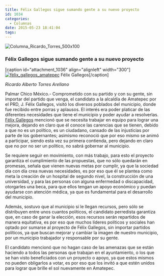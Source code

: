 ```yaml
---
title: Félix Gallegos sigue sumando gente a su nuevo proyecto
id: 1034
categories:
  - Columnas
date: 2015-05-23 18:41:04
tags:
---
```


![Columna_Ricardo_Torres_500x100](http://www.laredsemanario.com/wp-content/uploads/2015/04/Columna_Ricardo_Torres_500x100.png)

### Félix Gallegos sigue sumando gente a su nuevo proyecto

[caption id="attachment_1036" align="alignleft" width="300"][![félix_gallegos_amatepec](http://www.laredsemanario.com/wp-content/uploads/2015/05/columna_ricardo_alberto_2-300x169.jpg)](http://www.laredsemanario.com/wp-content/uploads/2015/05/columna_ricardo_alberto_2.jpg) Félix Gallegos[/caption]

_Ricardo Alberto Torres Arellano_

Palmar Chico México.- Comprometido con su partido y con su gente, sin importar del partido que venga, el candidato a la alcaldía de Amatepec por el PRD, J. Félix Gallegos, visitó los diversos poblados del municipio, donde fue recibido entre porras y aplausos. El interés era poder platicar de las diferentes necesidades que tiene el municipio y poder ayudar a resolverlas. [Félix Gallegos](https://www.facebook.com/profile.php?id=100009739112058) mencionó que se necesita trabajar en equipo para lograr una mejora, dejando en claro que él conoce las carencias que se tienen, debido a que no es un político, es un ciudadano, cansado de las injusticias por parte de los gobernantes; asimismo reconoció que por eso mismo se animó a participar, siendo esta vez su primera contienda, pero dejando en claro que no por no ser un político, no sabrá gobernar al municipio.

Se requiere seguir en movimiento, con más trabajo, para esto el proyecto garantiza el cumplimiento de las propuestas, que no sólo quedarán en promesas, señala que vienen nuevas metas por cumplir, ya que la sociedad día con día crea nuevas necesidades, es por eso que él se plantea como meta la creación de un hospital de segundo nivel, la construcción de una universidad, y para las personas con alguna enfermedad o discapacidad, otorgarles una beca, para que ellos tengan un apoyo económico y puedan ayudarse con atención médica, ya que es fundamental para el desarrollo del municipio.

Además, sostuvo que al municipio sí le llegan recursos, pero sólo se distribuyen entre unos cuantos políticos, el candidato perredista garantiza que, en caso de ganar la elección, esos recursos serán repartidos de manera equitativa, es por eso que muchos líderes políticos y sociales han optado por sumarse al proyecto de Félix Gallegos, sin importar partidos políticos, ya que buscan mejorar y cambiar la imagen de nuestro municipio, por un municipio trabajador y responsable por su gente.

El candidato mencionó que no hagan caso de las amenazas que se están haciendo a todos las personas que trabajan en el ayuntamiento, o los que se han visto beneficiados con un proyecto o apoyo, ya que estos mismos no pueden obligarlos a votar, es por eso que los invitó a que estén unidos para lograr que brille el sol nuevamente en Amatepec.